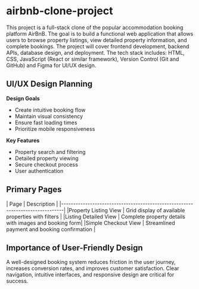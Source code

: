 # airbnb-clone-project

This project is a full-stack clone of the popular accommodation booking platform AirBnB. The goal is to build a functional web application that allows users to browse property listings, view detailed property information, and complete bookings. The project will cover frontend development, backend APIs, database design, and deployment. The tech stack includes: HTML, CSS, JavaScript (React or similar framework), Version Control (Git and GitHub) and Figma for UI/UX design.

## UI/UX Design Planning
**Design Goals**
* Create intuitive booking flow
* Maintain visual consistency
* Ensure fast loading times
* Prioritize mobile responsiveness

**Key Features**
* Property search and filtering
* Detailed property viewing
* Secure checkout process
* User authentication

## Primary Pages
| Page	               | Description                                            |
|-------------------------------------------------------------------------------|
|Property Listing View |	Grid display of available properties with filters     |
|Listing Detailed View |	Complete property details with images and booking form|
|Simple Checkout View  |	Streamlined payment and booking confirmation          |

## Importance of User-Friendly Design
A well-designed booking system reduces friction in the user journey, increases conversion rates, and improves customer satisfaction. Clear navigation, intuitive interfaces, and responsive design are critical for success.

